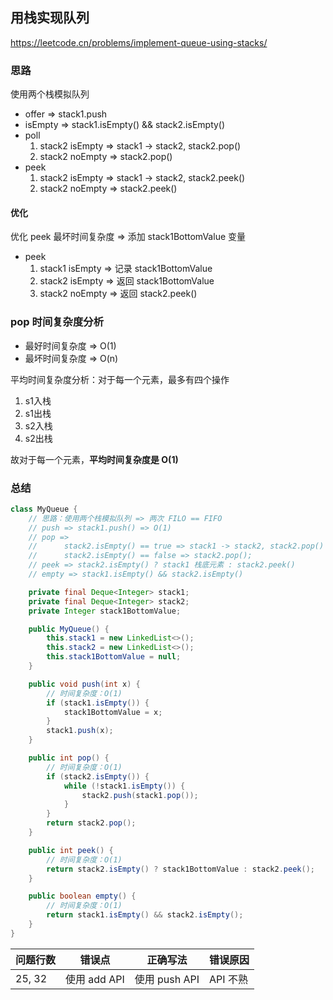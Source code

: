 ## 用栈实现队列

<https://leetcode.cn/problems/implement-queue-using-stacks/>

### 思路

使用两个栈模拟队列

- offer => stack1.push
- isEmpty => stack1.isEmpty() && stack2.isEmpty()
- poll
    1. stack2 isEmpty => stack1 -> stack2, stack2.pop()
    2. stack2 noEmpty => stack2.pop()
- peek
    1. stack2 isEmpty => stack1 -> stack2, stack2.peek()
    2. stack2 noEmpty => stack2.peek()

#### 优化

优化 peek 最坏时间复杂度 => 添加 stack1BottomValue 变量

- peek
    1. stack1 isEmpty => 记录 stack1BottomValue
    2. stack2 isEmpty => 返回 stack1BottomValue
    3. stack2 noEmpty => 返回 stack2.peek()

### pop 时间复杂度分析

- 最好时间复杂度 => O(1)
- 最坏时间复杂度 => O(n)

平均时间复杂度分析：对于每一个元素，最多有四个操作

1. s1入栈
2. s1出栈
3. s2入栈
4. s2出栈

故对于每一个元素，**平均时间复杂度是 O(1)**

### 总结

```java
class MyQueue {
    // 思路：使用两个栈模拟队列 => 两次 FILO == FIFO    
    // push => stack1.push() => O(1)
    // pop =>
    //      stack2.isEmpty() == true => stack1 -> stack2, stack2.pop()
    //      stack2.isEmpty() == false => stack2.pop();
    // peek => stack2.isEmpty() ? stack1 栈底元素 : stack2.peek()
    // empty => stack1.isEmpty() && stack2.isEmpty()

    private final Deque<Integer> stack1;
    private final Deque<Integer> stack2;
    private Integer stack1BottomValue;

    public MyQueue() {
        this.stack1 = new LinkedList<>();
        this.stack2 = new LinkedList<>();
        this.stack1BottomValue = null;
    }

    public void push(int x) {
        // 时间复杂度：O(1)
        if (stack1.isEmpty()) {
            stack1BottomValue = x;
        }
        stack1.push(x);
    }

    public int pop() {
        // 时间复杂度：O(1)
        if (stack2.isEmpty()) {
            while (!stack1.isEmpty()) {
                stack2.push(stack1.pop());
            }
        }
        return stack2.pop();
    }

    public int peek() {
        // 时间复杂度：O(1)
        return stack2.isEmpty() ? stack1BottomValue : stack2.peek();
    }

    public boolean empty() {
        // 时间复杂度：O(1)
        return stack1.isEmpty() && stack2.isEmpty();
    }
}
```

| 问题行数   | 错误点        | 正确写法        | 错误原因   |
|--------|------------|-------------|--------|
| 25, 32 | 使用 add API | 使用 push API | API 不熟 |
